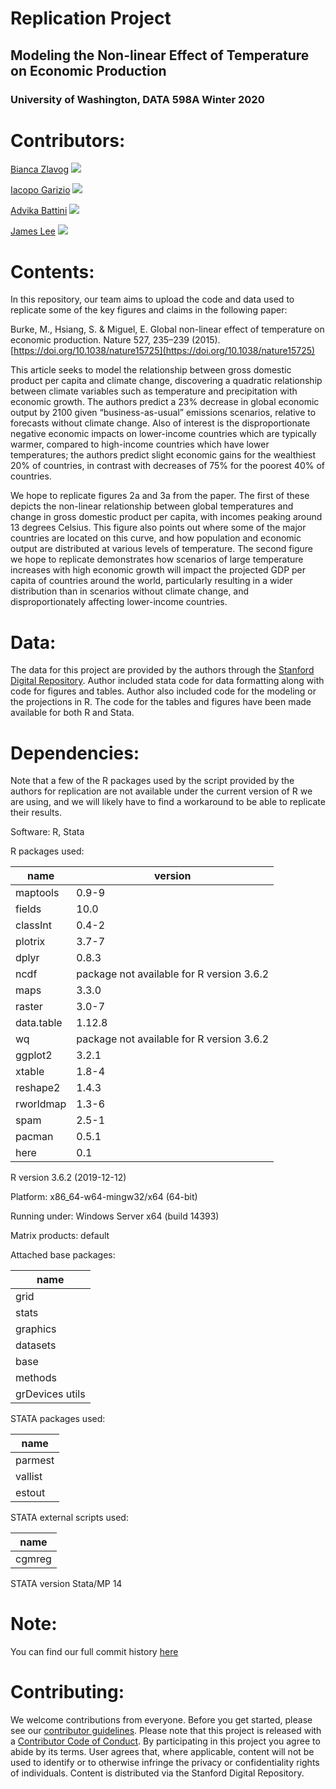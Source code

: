 # Replication Project
## Modeling the Non-linear Effect of Temperature on Economic Production
### University of Washington, DATA 598A Winter 2020


# Contributors:
[Bianca Zlavog](https://github.com/zlavogb) [![](https://orcid.org/sites/default/files/images/orcid_16x16.png)](https://orcid.org/0000-0001-6868-7265)

[Iacopo Garizio](https://github.com/igarizio) [![](https://orcid.org/sites/default/files/images/orcid_16x16.png)](https://orcid.org/0000-0002-8431-516X)

[Advika Battini](https://github.com/advika18) [![](https://orcid.org/sites/default/files/images/orcid_16x16.png)](https://orcid.org/0000-0003-1801-6484)

[James Lee](https://github.com/jameslee0920) [![](https://orcid.org/sites/default/files/images/orcid_16x16.png)](https://orcid.org/0000-0002-5377-8284)

# Contents:
In this repository, our team aims to upload the code and data used to replicate some of the key figures and claims in the following paper:

Burke, M., Hsiang, S. & Miguel, E. Global non-linear effect of temperature on economic production. Nature 527, 235–239 (2015). [https://doi.org/10.1038/nature15725](https://doi.org/10.1038/nature15725)

This article seeks to model the relationship between gross domestic product per capita and climate change, discovering a quadratic relationship between climate variables such as temperature and precipitation with economic growth. The authors predict a 23\% decrease in global economic output by 2100 given “business-as-usual” emissions scenarios, relative to forecasts without climate change. Also of interest is the disproportionate negative economic impacts on lower-income countries which are typically warmer, compared to high-income countries which have lower temperatures; the authors predict slight economic gains for the wealthiest 20\% of countries, in contrast with decreases of 75\% for the poorest 40\% of countries.

We hope to replicate figures 2a and 3a from the paper. The first of these depicts the non-linear relationship between global temperatures and change in gross domestic product per capita, with incomes peaking around 13 degrees Celsius. This figure also points out where some of the major countries are located on this curve, and how population and economic output are distributed at various levels of temperature. The second figure we hope to replicate demonstrates how scenarios of large temperature increases with high economic growth will impact the projected GDP per capita of countries around the world, particularly resulting in a wider distribution than in scenarios without climate change, and disproportionately affecting lower-income countries.


# Data:
The data for this project are provided by the authors through the [Stanford Digital Repository](https://purl.stanford.edu/wb587wt4560).
Author included stata code for data formatting along with code for figures and tables. Author also included code for the modeling or the projections in R. The code for the tables and figures have been made available for both R and Stata.  

# Dependencies:
Note that a few of the R packages used by the script provided by the authors for replication are not available under the current version of R we are using, and we will likely have to find a workaround to be able to replicate their results.

Software: R, Stata

R packages used:

|  name      | version |
| ----------- | ----------- |
| maptools | 0.9-9 |
| fields | 10.0 |
| classInt | 0.4-2 |
| plotrix | 3.7-7 |
| dplyr | 0.8.3 |
| ncdf | package not available for R version 3.6.2 |
| maps | 3.3.0 |
| raster | 3.0-7 |
| data.table | 1.12.8 |
| wq | package not available for R version 3.6.2 |
| ggplot2 | 3.2.1 |
| xtable | 1.8-4 |
| reshape2 | 1.4.3 |
| rworldmap | 1.3-6 |
| spam | 2.5-1 |
| pacman | 0.5.1 |
| here | 0.1 |

R version 3.6.2 (2019-12-12)

Platform: x86_64-w64-mingw32/x64 (64-bit)

Running under: Windows Server x64 (build 14393)

Matrix products: default
 
Attached base packages:

|  name      |
| ----------- |
| grid |
| stats  |
| graphics  |
| datasets |
| base |
| methods |
| grDevices utils  |
           

STATA packages used:

|  name      |
| ----------- |
| parmest |
| vallist |
| estout |

STATA external scripts used:

|  name      |
| ----------- |
| cgmreg |

STATA version Stata/MP 14

# Note:

You can find our full commit history [here](https://github.com/zlavogb/battini-garizio-lee-zlavog-replication-project)

# Contributing:

We welcome contributions from everyone. Before you get started, please see our [contributor guidelines](./.github/CONTRIBUTING.md). Please note that this project is released with a [Contributor Code of Conduct](./CODE_OF_CONDUCT.md). By participating in this project you agree to abide by its terms. User agrees that, where applicable, content will not be used to identify or to otherwise infringe the privacy or confidentiality rights of individuals. Content is distributed via the Stanford Digital Repository.
